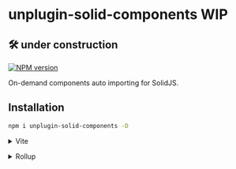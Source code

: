 # unplugin-solid-components WIP

## :hammer_and_wrench: under construction

[![NPM version](https://img.shields.io/npm/v/unplugin-solid-components?color=a1b858&label=)](https://www.npmjs.com/package/unplugin-solid-components)

On-demand components auto importing for SolidJS.

## Installation

```bash
npm i unplugin-solid-components -D
```

<details>
<summary>Vite</summary><br>

```ts
// vite.config.ts
import Components from 'unplugin-vue-components/vite'

export default defineConfig({
  plugins: [
    Components({ /* options */ }),
  ],
})
```

<br></details>

<details>
<summary>Rollup</summary><br>

```ts
// rollup.config.js
import Components from 'unplugin-vue-components/rollup'

export default {
  plugins: [
    Components({ /* options */ }),
  ],
}
```

<br></details>
